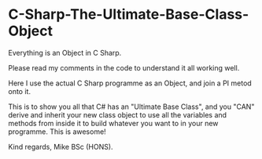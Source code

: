 # C-Sharp-The-Ultimate-Base-Class-Object
Everything is an Object in C Sharp.

Please read my comments in the code to understand it all working well.

Here I use the actual C Sharp programme as an Object, and join a PI metod onto it. 

This is to show you all that C# has an "Ultimate Base Class", and you "CAN" derive and inherit your new class object to use all the variables and methods from inside it to build whatever you want to in your new programme. This is awesome!

Kind regards, Mike BSc (HONS). 
